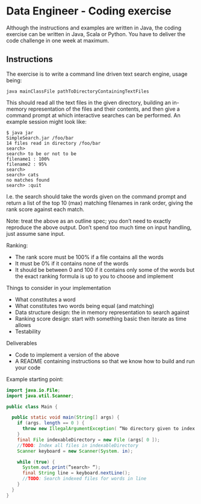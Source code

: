 # Data Engineer - Coding exercise

Although the instructions and examples are written in Java, the coding exercise can be written in Java, Scala or Python.
You have to deliver the code challenge in one week at maximum.

## Instructions 
The exercise is to write a command line driven text search engine, usage being:

`java mainClassFile pathToDirectoryContainingTextFiles`

This should read all the text files in the given directory, building an in-memory representation of the files and their contents, and then give a command prompt at which interactive searches can be performed.
An example session might look like:

```shell
$ java jar
SimpleSearch.jar /foo/bar
14 files read in directory /foo/bar
search>
search> to be or not to be
filename1 : 100%
filename2 : 95%
search>
search> cats
no matches found
search> :quit
```

I.e. the search should take the words given on the command prompt and return a list of the top 10 (max) matching filenames in rank order, giving the rank score against each match.

Note: treat the above as an outline spec; you don’t need to exactly reproduce the above output. Don’t spend too much time on input handling, just assume sane input.

Ranking:
-	The rank score must be 100% if a file contains all the words
-	It must be 0% if it contains none of the words
-	It should be between 0 and 100 if it contains only some of the words but the exact ranking formula is up to you to choose and implement

Things to consider in your implementation
-	What constitutes a word
-	What constitutes two words being equal (and matching)
-	Data structure design: the in memory representation to search against
-	Ranking score design: start with something basic then iterate as time allows
-	Testability

Deliverables
-	Code to implement a version of the above
-	A README containing instructions so that we know how to build and run your code

Example starting point:

```java
import java.io.File;
import java.util.Scanner;

public class Main {

  public static void main(String[] args) {
    if (args. length == 0 ) {
      throw new IllegalArgumentException( “No directory given to index.”);
    }
    final File indexableDirectory = new File (args[ 0 ]);
    //TODO: Index all files in indexableDirectory
    Scanner keyboard = new Scanner(System. in);

    while (true) {
      System.out.print(”search> “);
      final String line = keyboard.nextLine();
      //TODO: Search indexed files for words in line
    }
  }
}
```
